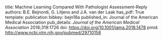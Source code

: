 title: Machine Learning Compared With Pathologist Assessment-Reply
authors: B.E. Bejnordi, G. Litjens and J.A. van der Laak
has_pdf: True
template: publication
bibkey: bejn18a
published_in: Journal of the American Medical Association
pub_details: <i>Journal of the American Medical Association</i> 2018;319:1726
doi: https://doi.org/10.1001/jama.2018.1478
pmid: http://www.ncbi.nlm.nih.gov/pubmed/29710158
